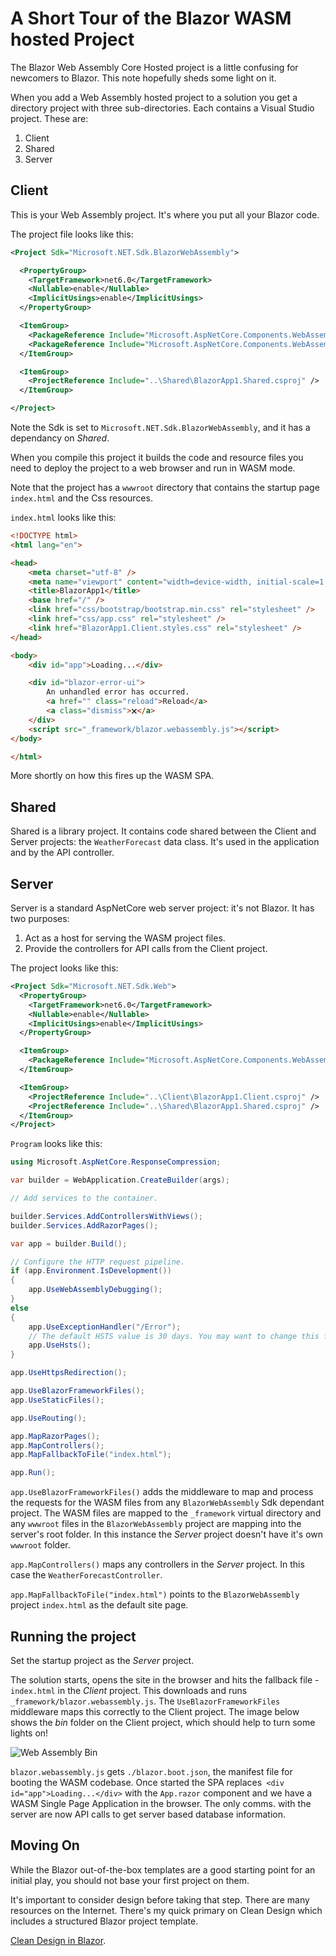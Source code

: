 # A Short Tour of the Blazor WASM hosted Project

The Blazor Web Assembly Core Hosted project is a little confusing for newcomers to Blazor.  This note hopefully sheds some light on it.

When you add a Web Assembly hosted project to a solution you get a directory project with three sub-directories.  Each contains a Visual Studio project.  These are:

1. Client
2. Shared
3. Server

## Client 

This is your Web Assembly project.  It's where you put all your Blazor code.

The project file looks like this:

```xml
<Project Sdk="Microsoft.NET.Sdk.BlazorWebAssembly">

  <PropertyGroup>
    <TargetFramework>net6.0</TargetFramework>
    <Nullable>enable</Nullable>
    <ImplicitUsings>enable</ImplicitUsings>
  </PropertyGroup>

  <ItemGroup>
    <PackageReference Include="Microsoft.AspNetCore.Components.WebAssembly" Version="6.0.0" />
    <PackageReference Include="Microsoft.AspNetCore.Components.WebAssembly.DevServer" Version="6.0.0" PrivateAssets="all" />
  </ItemGroup>

  <ItemGroup>
    <ProjectReference Include="..\Shared\BlazorApp1.Shared.csproj" />
  </ItemGroup>

</Project>
```

Note the Sdk is set to `Microsoft.NET.Sdk.BlazorWebAssembly`, and it has a dependancy on *Shared*.

When you compile this project it builds the code and resource files you need to deploy the project to a web browser and run in WASM mode.

Note that the project has a `wwwroot` directory that contains the startup page `index.html` and the Css resources.

`index.html` looks like this:

```html
<!DOCTYPE html>
<html lang="en">

<head>
    <meta charset="utf-8" />
    <meta name="viewport" content="width=device-width, initial-scale=1.0, maximum-scale=1.0, user-scalable=no" />
    <title>BlazorApp1</title>
    <base href="/" />
    <link href="css/bootstrap/bootstrap.min.css" rel="stylesheet" />
    <link href="css/app.css" rel="stylesheet" />
    <link href="BlazorApp1.Client.styles.css" rel="stylesheet" />
</head>

<body>
    <div id="app">Loading...</div>

    <div id="blazor-error-ui">
        An unhandled error has occurred.
        <a href="" class="reload">Reload</a>
        <a class="dismiss">🗙</a>
    </div>
    <script src="_framework/blazor.webassembly.js"></script>
</body>

</html>
```
More shortly on how this fires up the WASM SPA.

## Shared

Shared is a library project.  It contains code shared between the Client and Server projects: the `WeatherForecast` data class.  It's used in the application and by the API controller.

## Server

Server is a standard AspNetCore web server project: it's not Blazor.  It has two purposes:

1. Act as a host for serving the WASM project files.
2. Provide the controllers for API calls from the Client project.

The project looks like this:

```xml
<Project Sdk="Microsoft.NET.Sdk.Web">
  <PropertyGroup>
    <TargetFramework>net6.0</TargetFramework>
    <Nullable>enable</Nullable>
    <ImplicitUsings>enable</ImplicitUsings>
  </PropertyGroup>

  <ItemGroup>
    <PackageReference Include="Microsoft.AspNetCore.Components.WebAssembly.Server" Version="6.0.0" />
  </ItemGroup>

  <ItemGroup>
    <ProjectReference Include="..\Client\BlazorApp1.Client.csproj" />
    <ProjectReference Include="..\Shared\BlazorApp1.Shared.csproj" />
  </ItemGroup>
</Project>
```

`Program` looks like this:


```csharp
using Microsoft.AspNetCore.ResponseCompression;

var builder = WebApplication.CreateBuilder(args);

// Add services to the container.

builder.Services.AddControllersWithViews();
builder.Services.AddRazorPages();

var app = builder.Build();

// Configure the HTTP request pipeline.
if (app.Environment.IsDevelopment())
{
    app.UseWebAssemblyDebugging();
}
else
{
    app.UseExceptionHandler("/Error");
    // The default HSTS value is 30 days. You may want to change this for production scenarios, see https://aka.ms/aspnetcore-hsts.
    app.UseHsts();
}

app.UseHttpsRedirection();

app.UseBlazorFrameworkFiles();
app.UseStaticFiles();

app.UseRouting();

app.MapRazorPages();
app.MapControllers();
app.MapFallbackToFile("index.html");

app.Run();
```

`app.UseBlazorFrameworkFiles()` adds the middleware to map and process the requests for the WASM files from any `BlazorWebAssembly` Sdk dependant project.  The WASM files are mapped to the `_framework` virtual directory and any `wwwroot` files in the `BlazorWebAssembly` project are mapping into the server's root folder.  In this instance the *Server* project doesn't have it's own `wwwroot` folder.

`app.MapControllers()` maps any controllers in the *Server* project.  In this case the `WeatherForecastController`.

`app.MapFallbackToFile("index.html")` points to the `BlazorWebAssembly` project `index.html` as the default site page.

## Running the project

Set the startup project as the *Server* project.

The solution starts, opens the site in the browser and hits the fallback file - `index.html` in the *Client* project.  This downloads and runs `_framework/blazor.webassembly.js`.  The `UseBlazorFrameworkFiles` middleware maps this correctly to the Client project.  The image below shows the *bin* folder on the Client project, which should help to turn some lights on!

![Web Assembly Bin](https://shauncurtis.github.io/posts/assets/WebAssembly/WebAssembly-bin.png)

`blazor.webassembly.js` gets `./blazor.boot.json`, the manifest file for booting the WASM codebase.  Once started the SPA replaces` <div id="app">Loading...</div>` with the `App.razor` component and we have a WASM Single Page Application in the browser.  The only comms. with the server are now API calls to get server based database information.

## Moving On

While the Blazor out-of-the-box templates are a good starting point for an initial play, you should not base your first project on them.

It's important to consider design before taking that step.  There are many resources on the Internet.  There's my quick primary on Clean Design which includes a structured Blazor project template.

[Clean Design in Blazor](https://shauncurtis.github.io/Design/Clean-Design-In-Blazor.html).


